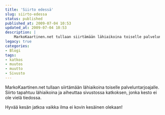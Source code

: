 ```yaml
---
title: 'Siirto edessä'
slug: siirto-edessa
status: published
published_at: 2009-07-04 10:53
updated_at: 2009-07-04 10:53
description: |
    MarkoKaartinen.net tullaan siirtämään lähiaikoina toiselle palveluntarjoajalle. Siirto tapahtuu lähiaikoina ja aiheuttaa sivustossa katkoksen, jonka kesto ei ole vielä tiedossa. Hyvää kesän jatkoa vaikka ilma ei kovin kesäinen olekaan!
legacy: true
categories:
- Blogi
tags:
- katkos
- muutos
- muutto
- Sivusto
---
```


<p>MarkoKaartinen.net tullaan siirtämään lähiaikoina toiselle palveluntarjoajalle.<br />
Siirto tapahtuu lähiaikoina ja aiheuttaa sivustossa katkoksen, jonka kesto ei ole vielä tiedossa.</p>
<p>Hyvää kesän jatkoa vaikka ilma ei kovin kesäinen olekaan!</p>